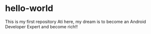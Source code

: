 # hello-world
This is my first repository
Ati here, my dream is to become an Android Developer Expert and become rich!!
